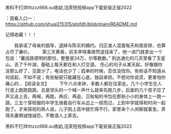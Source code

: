 黑料不打烊tttzzz668.su痞幼,泡芙短视频app下载安装正版2022

：观看入口一：https://github.com/shuai215315/atofdh/blob/main/README.md


记得收藏！！！



　　我承诺了母亲的倡导，退掉与陈实的婚约。归正谁人混蛋每天和我安排，也算占尽了廉价。
　　第三天黄昏，前夫李晓春居然送钱来了。他一进门就拿出一个包说：“囊括路德明的那份，整整是24万，尔等数数。”
到达通化的几天里看了玉皇山，去了千叶湖，基础上每天都在和人打交道。
伤心的句子从某天起，好像跟你没那么好了，见面少了，电话也少了；孤单的时候，忍住没找你。有些话不知道从何说起，不如不说；有些秘密只能藏在心底，独自承担。不想对你说谎，更害怕你痛心的...【阅读全文】
　　下午六点来钟，多数人都在往家走。几个小学生在人行道上跑跑跳跳，总是领头的一个喊一声什么就率先跑几步，后面的几个孩子应了声又追上去，再喊，再跑，再应，再追，沉甸甸的书包在那些小小的身体上一跳一跳。三五个穿校服的中学生骑着自行车从边上一掠而过，上到中学就得和时间一起跑了。才来探视的熟人说，儿子刚上高中就忙得不行，家里来个人闲聊就着急，弄得夫妻俩诚惶诚恐，不敢请人上家去。







黑料不打烊tttzzz668.su痞幼,泡芙短视频app下载安装正版2022
